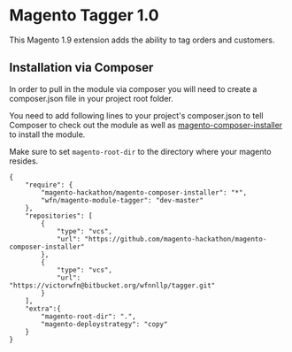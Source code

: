 # Magento Tagger 1.0
This Magento 1.9 extension adds the ability to tag orders and customers.

## Installation via Composer
In order to pull in the module via composer you will need to create a composer.json file in your project root folder.

You need to add following lines to your project's composer.json to tell Composer to check out the module as well as [magento-composer-installer](https://github.com/Cotya/magento-composer-installer) to install the module.

Make sure to set `magento-root-dir` to the directory where your magento resides.  

```
{
    "require": {
        "magento-hackathon/magento-composer-installer": "*",
        "wfn/magento-module-tagger": "dev-master"
    },
    "repositories": [
        {
            "type": "vcs",
            "url": "https://github.com/magento-hackathon/magento-composer-installer"
        },
        {
            "type": "vcs",
            "url": "https://victorwfn@bitbucket.org/wfnnllp/tagger.git"
        }
    ],
    "extra":{
        "magento-root-dir": ".",
        "magento-deploystrategy": "copy"
    }
}
```